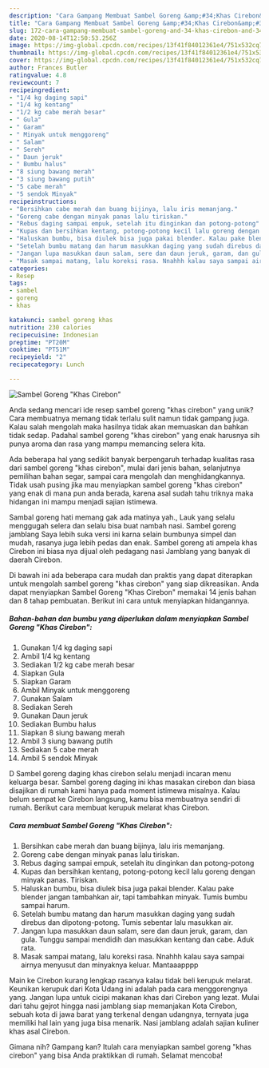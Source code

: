 ```yaml
---
description: "Cara Gampang Membuat Sambel Goreng &amp;#34;Khas Cirebon&amp;#34; Anti Gagal"
title: "Cara Gampang Membuat Sambel Goreng &amp;#34;Khas Cirebon&amp;#34; Anti Gagal"
slug: 172-cara-gampang-membuat-sambel-goreng-and-34-khas-cirebon-and-34-anti-gagal
date: 2020-08-14T12:50:53.256Z
image: https://img-global.cpcdn.com/recipes/13f41f84012361e4/751x532cq70/sambel-goreng-khas-cirebon-foto-resep-utama.jpg
thumbnail: https://img-global.cpcdn.com/recipes/13f41f84012361e4/751x532cq70/sambel-goreng-khas-cirebon-foto-resep-utama.jpg
cover: https://img-global.cpcdn.com/recipes/13f41f84012361e4/751x532cq70/sambel-goreng-khas-cirebon-foto-resep-utama.jpg
author: Frances Butler
ratingvalue: 4.8
reviewcount: 7
recipeingredient:
- "1/4 kg daging sapi"
- "1/4 kg kentang"
- "1/2 kg cabe merah besar"
- " Gula"
- " Garam"
- " Minyak untuk menggoreng"
- " Salam"
- " Sereh"
- " Daun jeruk"
- " Bumbu halus"
- "8 siung bawang merah"
- "3 siung bawang putih"
- "5 cabe merah"
- "5 sendok Minyak"
recipeinstructions:
- "Bersihkan cabe merah dan buang bijinya, lalu iris memanjang."
- "Goreng cabe dengan minyak panas lalu tiriskan."
- "Rebus daging sampai empuk, setelah itu dinginkan dan potong-potong"
- "Kupas dan bersihkan kentang, potong-potong kecil lalu goreng dengan minyak panas. Tiriskan."
- "Haluskan bumbu, bisa diulek bisa juga pakai blender. Kalau pake blender jangan tambahkan air, tapi tambahkan minyak. Tumis bumbu sampai harum."
- "Setelah bumbu matang dan harum masukkan daging yang sudah direbus dan dipotong-potong. Tumis sebentar lalu masukkan air."
- "Jangan lupa masukkan daun salam, sere dan daun jeruk, garam, dan gula. Tunggu sampai mendidih dan masukkan kentang dan cabe. Aduk rata."
- "Masak sampai matang, lalu koreksi rasa. Nnahhh kalau saya sampai airnya menyusut dan minyaknya keluar. Mantaaapppp"
categories:
- Resep
tags:
- sambel
- goreng
- khas

katakunci: sambel goreng khas 
nutrition: 230 calories
recipecuisine: Indonesian
preptime: "PT20M"
cooktime: "PT51M"
recipeyield: "2"
recipecategory: Lunch

---
```



![Sambel Goreng &#34;Khas Cirebon&#34;](https://img-global.cpcdn.com/recipes/13f41f84012361e4/751x532cq70/sambel-goreng-khas-cirebon-foto-resep-utama.jpg)

Anda sedang mencari ide resep sambel goreng &#34;khas cirebon&#34; yang unik? Cara membuatnya memang tidak terlalu sulit namun tidak gampang juga. Kalau salah mengolah maka hasilnya tidak akan memuaskan dan bahkan tidak sedap. Padahal sambel goreng &#34;khas cirebon&#34; yang enak harusnya sih punya aroma dan rasa yang mampu memancing selera kita.

Ada beberapa hal yang sedikit banyak berpengaruh terhadap kualitas rasa dari sambel goreng &#34;khas cirebon&#34;, mulai dari jenis bahan, selanjutnya pemilihan bahan segar, sampai cara mengolah dan menghidangkannya. Tidak usah pusing jika mau menyiapkan sambel goreng &#34;khas cirebon&#34; yang enak di mana pun anda berada, karena asal sudah tahu triknya maka hidangan ini mampu menjadi sajian istimewa.

Sambal goreng hati memang gak ada matinya yah., Lauk yang selalu menggugah selera dan selalu bisa buat nambah nasi. Sambel goreng jamblang Saya lebih suka versi ini karna selain bumbunya simpel dan mudah, rasanya juga lebih pedas dan enak. Sambel goreng ati ampela khas Cirebon ini biasa nya dijual oleh pedagang nasi Jamblang yang banyak di daerah Cirebon.


Di bawah ini ada beberapa cara mudah dan praktis yang dapat diterapkan untuk mengolah sambel goreng &#34;khas cirebon&#34; yang siap dikreasikan. Anda dapat menyiapkan Sambel Goreng &#34;Khas Cirebon&#34; memakai 14 jenis bahan dan 8 tahap pembuatan. Berikut ini cara untuk menyiapkan hidangannya.

<!--inarticleads1-->

##### Bahan-bahan dan bumbu yang diperlukan dalam menyiapkan Sambel Goreng &#34;Khas Cirebon&#34;:

1. Gunakan 1/4 kg daging sapi
1. Ambil 1/4 kg kentang
1. Sediakan 1/2 kg cabe merah besar
1. Siapkan  Gula
1. Siapkan  Garam
1. Ambil  Minyak untuk menggoreng
1. Gunakan  Salam
1. Sediakan  Sereh
1. Gunakan  Daun jeruk
1. Sediakan  Bumbu halus
1. Siapkan 8 siung bawang merah
1. Ambil 3 siung bawang putih
1. Sediakan 5 cabe merah
1. Ambil 5 sendok Minyak


D Sambel goreng daging khas cirebon selalu menjadi incaran menu keluarga besar. Sambel goreng daging ini khas masakan cirebon dan biasa disajikan di rumah kami hanya pada moment istimewa misalnya. Kalau belum sempat ke Cirebon langsung, kamu bisa membuatnya sendiri di rumah. Berikut cara membuat kerupuk melarat khas Cirebon. 

<!--inarticleads2-->

##### Cara membuat Sambel Goreng &#34;Khas Cirebon&#34;:

1. Bersihkan cabe merah dan buang bijinya, lalu iris memanjang.
1. Goreng cabe dengan minyak panas lalu tiriskan.
1. Rebus daging sampai empuk, setelah itu dinginkan dan potong-potong
1. Kupas dan bersihkan kentang, potong-potong kecil lalu goreng dengan minyak panas. Tiriskan.
1. Haluskan bumbu, bisa diulek bisa juga pakai blender. Kalau pake blender jangan tambahkan air, tapi tambahkan minyak. Tumis bumbu sampai harum.
1. Setelah bumbu matang dan harum masukkan daging yang sudah direbus dan dipotong-potong. Tumis sebentar lalu masukkan air.
1. Jangan lupa masukkan daun salam, sere dan daun jeruk, garam, dan gula. Tunggu sampai mendidih dan masukkan kentang dan cabe. Aduk rata.
1. Masak sampai matang, lalu koreksi rasa. Nnahhh kalau saya sampai airnya menyusut dan minyaknya keluar. Mantaaapppp


Main ke Cirebon kurang lengkap rasanya kalau tidak beli kerupuk melarat. Keunikan kerupuk dari Kota Udang ini adalah pada cara menggorengnya yang. Jangan lupa untuk cicipi makanan khas dari Cirebon yang lezat. Mulai dari tahu gejrot hingga nasi jamblang siap memanjakan Kota Cirebon, sebuah kota di jawa barat yang terkenal dengan udangnya, ternyata juga memiliki hal lain yang juga bisa menarik. Nasi jamblang adalah sajian kuliner khas asal Cirebon. 

Gimana nih? Gampang kan? Itulah cara menyiapkan sambel goreng &#34;khas cirebon&#34; yang bisa Anda praktikkan di rumah. Selamat mencoba!
